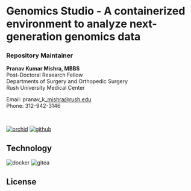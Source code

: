 # Genomics Studio - A containerized environment to analyze next-generation genomics data

### Repository Maintainer

<strong>Pranav Kumar Mishra, MBBS</strong><br>
Post-Doctoral Research Fellow<br>
Departments of Surgery and Orthopedic Surgery<br>
Rush University Medical Center

Email: pranav\_k\_mishra@rush.edu<br>
Phone: 312-942-3146

<br>

<a href="https://orcid.org/my-orcid?orcid=0000-0001-5219-6269"><img src="https://img.shields.io/endpoint?url=https%3A%2F%2Fraw.githubusercontent.com%2Fpranavmishra90%2Fbadges%2Fmain%2FPranav/orchid.json&amp;color=3e4c75" alt="orchid"></a>
<a href="https://github.com/pranavmishra90"><img src="https://img.shields.io/endpoint?url=https%3A%2F%2Fraw.githubusercontent.com%2Fpranavmishra90%2Fbadges%2Fmain%2FPranav/github.json&amp;color=3e4c75" alt="github"></a>

## Technology

<img src="https://img.shields.io/endpoint?url=https%3A%2F%2Fraw.githubusercontent.com%2Fpranavmishra90%2Fbadges%2Fmain%2Fone-sided-badge/docker.json&amp;color=3e4c75" alt="docker">
<img src="https://img.shields.io/endpoint?url=https%3A%2F%2Fraw.githubusercontent.com%2Fpranavmishra90%2Fbadges%2Fmain%2Fone-sided-badge/gitea.json&amp;color=3e4c75" alt="gitea" >


## License


